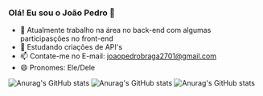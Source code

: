 ### Olá! Eu sou o João Pedro 👋

- 🔭 Atualmente trabalho na área no back-end com algumas participasções no front-end
- 🌱 Estudando criações de API's
- 📫 Contate-me no E-mail: joaopedrobraga2701@gmail.com
- 😄 Pronomes: Ele/Dele

![Anurag's GitHub stats](https://github-readme-stats.vercel.app/api?username=JaoPedroBraga&show_icons=true&theme=tokyonight&hide_border=false&card_width=220)
![Anurag's GitHub stats](https://github-readme-streak-stats.herokuapp.com/?user=JaoPedroBraga&theme=tokyonight&hide_border=false&card_width=320)
![Anurag's GitHub stats](https://github-readme-stats.vercel.app/api/top-langs/?username=JaoPedroBraga&theme=tokyonight&hide_border=false&include_all_commits=true&count_private=true&layout=compact&card_width=120)







